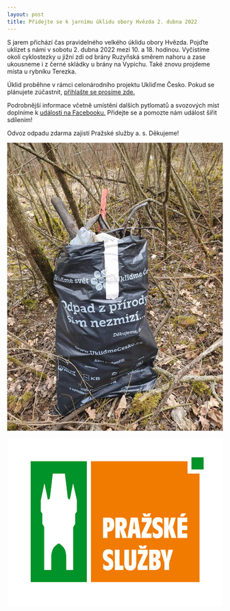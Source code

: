 ```yaml
---
layout: post
title: Přidejte se k jarnímu úklidu obory Hvězda 2. dubna 2022
---
```


S jarem přichází čas pravidelného velkého úklidu obory Hvězda. Pojďte uklízet s námi v sobotu 2. dubna 2022 mezi 10. a 18. hodinou. Vyčistíme okolí cyklostezky u jižní zdi od brány Ruzyňská směrem nahoru a zase ukousneme i z černé skládky u brány na Vypichu. Také znovu projdeme místa u rybníku Terezka.

Úklid proběhne v rámci celonárodního projektu Ukliďme Česko. Pokud se plánujete zúčastnit, [přihlašte se prosíme zde.](https://www.uklidmecesko.cz/event/31021)

Podrobnější informace včetně umístění dalších pytlomatů a svozových míst doplníme k [události na Facebooku.](https://www.facebook.com/events/543449266920665) Přidejte se a pomozte nám událost šířit sdílením!

Odvoz odpadu zdarma zajistí Pražské služby a. s. Děkujeme!

![Ukliďme Česko](/assets/article_images/pytel_odpadu.jpg)

![Úklid podpoří Pražské služby](/assets/prazske_sluzby_logo.jpg)

